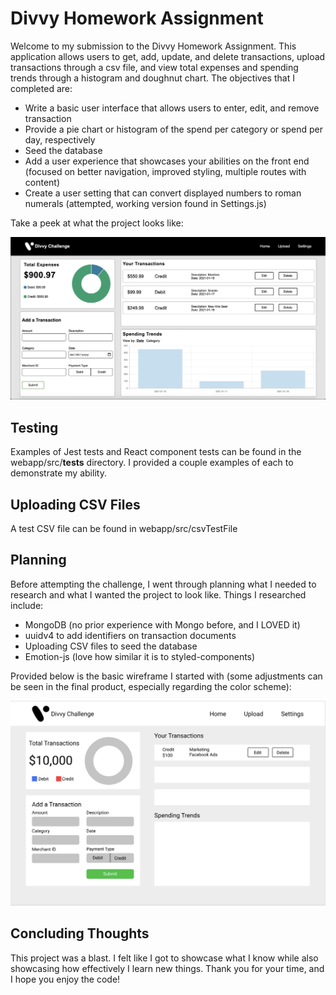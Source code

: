 # Divvy Homework Assignment

Welcome to my submission to the Divvy Homework Assignment. This application allows users to get, add, update, and delete transactions, upload transactions through a csv file, and view total expenses and spending trends through a histogram and doughnut chart. The objectives that I completed are:

* Write a basic user interface that allows users to enter, edit, and remove transaction
* Provide a pie chart or histogram of the spend per category or spend per day, respectively
* Seed the database
* Add a user experience that showcases your abilities on the front end (focused on better navigation, improved styling, multiple routes with content)
* Create a user setting that can convert displayed numbers to roman numerals (attempted, working version found in Settings.js)

Take a peek at what the project looks like:

![home-view](./home-view.png)

## Testing

Examples of Jest tests and React component tests can be found in the webapp/src/__tests__ directory. I provided a couple examples of each to demonstrate my ability.

## Uploading CSV Files

A test CSV file can be found in webapp/src/csvTestFile

## Planning

Before attempting the challenge, I went through planning what I needed to research and what I wanted the project to look like. Things I researched include:

* MongoDB (no prior experience with Mongo before, and I LOVED it)
* uuidv4 to add identifiers on transaction documents
* Uploading CSV files to seed the database
* Emotion-js (love how similar it is to styled-components)

Provided below is the basic wireframe I started with (some adjustments can be seen in the final product, especially regarding the color scheme):

![wireframe](./wireframe.png)

## Concluding Thoughts

This project was a blast. I felt like I got to showcase what I know while also showcasing how effectively I learn new things. Thank you for your time, and I hope you enjoy the code!
